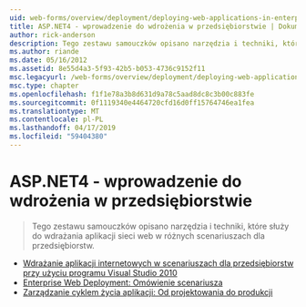 ```yaml
---
uid: web-forms/overview/deployment/deploying-web-applications-in-enterprise-scenarios/index
title: ASP.NET4 - wprowadzenie do wdrożenia w przedsiębiorstwie | Dokumentacja firmy Microsoft
author: rick-anderson
description: Tego zestawu samouczków opisano narzędzia i techniki, które służy do wdrażania aplikacji sieci web w różnych scenariuszach dla przedsiębiorstw.
ms.author: riande
ms.date: 05/16/2012
ms.assetid: 8e55d4a3-5f93-42b5-b053-4736c9152f11
msc.legacyurl: /web-forms/overview/deployment/deploying-web-applications-in-enterprise-scenarios
msc.type: chapter
ms.openlocfilehash: f1f1e78a3b8d631d9a78c5aad8dc8c3b00c883fe
ms.sourcegitcommit: 0f1119340e4464720cfd16d0ff15764746ea1fea
ms.translationtype: MT
ms.contentlocale: pl-PL
ms.lasthandoff: 04/17/2019
ms.locfileid: "59404380"
---
```

# <a name="aspnet-4---enterprise-deployment-introduction"></a>ASP.NET4 - wprowadzenie do wdrożenia w przedsiębiorstwie

> Tego zestawu samouczków opisano narzędzia i techniki, które służy do wdrażania aplikacji sieci web w różnych scenariuszach dla przedsiębiorstw.


- [Wdrażanie aplikacji internetowych w scenariuszach dla przedsiębiorstw przy użyciu programu Visual Studio 2010](deploying-web-applications-in-enterprise-scenarios.md)
- [Enterprise Web Deployment: Omówienie scenariusza](enterprise-web-deployment-scenario-overview.md)
- [Zarządzanie cyklem życia aplikacji: Od projektowania do produkcji](application-lifecycle-management-from-development-to-production.md)
